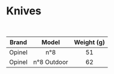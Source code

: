 # Knives

<br>

| Brand  |    Model    | Weight (g) |
| :----: | :---------: | :--------: |
| Opinel |     n°8     |     51     |
| Opinel | n°8 Outdoor |     62     |
